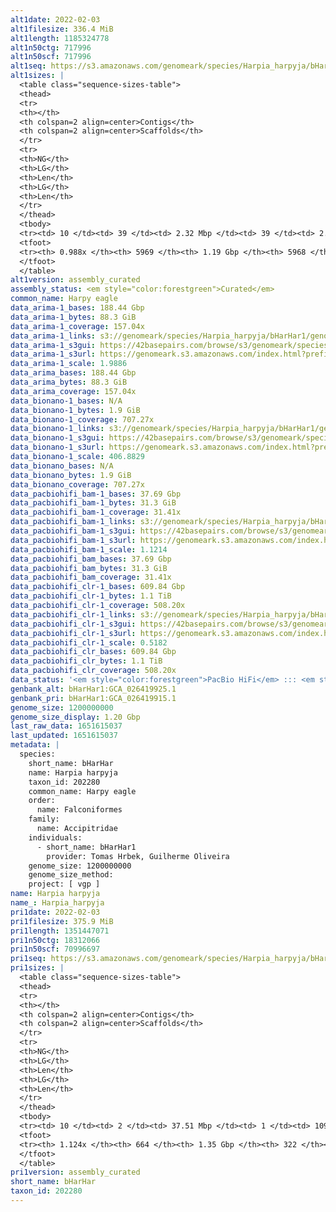 ```yaml
---
alt1date: 2022-02-03
alt1filesize: 336.4 MiB
alt1length: 1185324778
alt1n50ctg: 717996
alt1n50scf: 717996
alt1seq: https://s3.amazonaws.com/genomeark/species/Harpia_harpyja/bHarHar1/assembly_curated/bHarHar1.alt.cur.20220203.fasta.gz
alt1sizes: |
  <table class="sequence-sizes-table">
  <thead>
  <tr>
  <th></th>
  <th colspan=2 align=center>Contigs</th>
  <th colspan=2 align=center>Scaffolds</th>
  </tr>
  <tr>
  <th>NG</th>
  <th>LG</th>
  <th>Len</th>
  <th>LG</th>
  <th>Len</th>
  </tr>
  </thead>
  <tbody>
  <tr><td> 10 </td><td> 39 </td><td> 2.32 Mbp </td><td> 39 </td><td> 2.32 Mbp </td></tr>  <tr><td> 20 </td><td> 103 </td><td> 1.61 Mbp </td><td> 103 </td><td> 1.61 Mbp </td></tr>  <tr><td> 30 </td><td> 188 </td><td> 1.24 Mbp </td><td> 188 </td><td> 1.24 Mbp </td></tr>  <tr><td> 40 </td><td> 298 </td><td> 0.96 Mbp </td><td> 298 </td><td> 0.96 Mbp </td></tr>  <tr style="background-color:#cccccc;"><td> 50 </td><td> 442 </td><td> 0.72 Mbp </td><td> 442 </td><td> 0.72 Mbp </td></tr>  <tr><td> 60 </td><td> 641 </td><td> 0.50 Mbp </td><td> 641 </td><td> 0.50 Mbp </td></tr>  <tr><td> 70 </td><td> 935 </td><td> 318.14 Kbp </td><td> 935 </td><td> 318.14 Kbp </td></tr>  <tr><td> 80 </td><td> 1462 </td><td> 157.68 Kbp </td><td> 1462 </td><td> 157.68 Kbp </td></tr>  <tr><td> 90 </td><td> 2826 </td><td> 53.94 Kbp </td><td> 2825 </td><td> 53.99 Kbp </td></tr>  <tr><td> 100 </td><td> 0 </td><td>  </td><td> 0 </td><td>  </td></tr>  </tbody>
  <tfoot>
  <tr><th> 0.988x </th><th> 5969 </th><th> 1.19 Gbp </th><th> 5968 </th><th> 1.19 Gbp </th></tr>
  </tfoot>
  </table>
alt1version: assembly_curated
assembly_status: <em style="color:forestgreen">Curated</em>
common_name: Harpy eagle
data_arima-1_bases: 188.44 Gbp
data_arima-1_bytes: 88.3 GiB
data_arima-1_coverage: 157.04x
data_arima-1_links: s3://genomeark/species/Harpia_harpyja/bHarHar1/genomic_data/arima/<br>
data_arima-1_s3gui: https://42basepairs.com/browse/s3/genomeark/species/Harpia_harpyja/bHarHar1/genomic_data/arima/
data_arima-1_s3url: https://genomeark.s3.amazonaws.com/index.html?prefix=species/Harpia_harpyja/bHarHar1/genomic_data/arima/
data_arima-1_scale: 1.9886
data_arima_bases: 188.44 Gbp
data_arima_bytes: 88.3 GiB
data_arima_coverage: 157.04x
data_bionano-1_bases: N/A
data_bionano-1_bytes: 1.9 GiB
data_bionano-1_coverage: 707.27x
data_bionano-1_links: s3://genomeark/species/Harpia_harpyja/bHarHar1/genomic_data/bionano/<br>
data_bionano-1_s3gui: https://42basepairs.com/browse/s3/genomeark/species/Harpia_harpyja/bHarHar1/genomic_data/bionano/
data_bionano-1_s3url: https://genomeark.s3.amazonaws.com/index.html?prefix=species/Harpia_harpyja/bHarHar1/genomic_data/bionano/
data_bionano-1_scale: 406.8829
data_bionano_bases: N/A
data_bionano_bytes: 1.9 GiB
data_bionano_coverage: 707.27x
data_pacbiohifi_bam-1_bases: 37.69 Gbp
data_pacbiohifi_bam-1_bytes: 31.3 GiB
data_pacbiohifi_bam-1_coverage: 31.41x
data_pacbiohifi_bam-1_links: s3://genomeark/species/Harpia_harpyja/bHarHar1/genomic_data/pacbio_hifi/<br>
data_pacbiohifi_bam-1_s3gui: https://42basepairs.com/browse/s3/genomeark/species/Harpia_harpyja/bHarHar1/genomic_data/pacbio_hifi/
data_pacbiohifi_bam-1_s3url: https://genomeark.s3.amazonaws.com/index.html?prefix=species/Harpia_harpyja/bHarHar1/genomic_data/pacbio_hifi/
data_pacbiohifi_bam-1_scale: 1.1214
data_pacbiohifi_bam_bases: 37.69 Gbp
data_pacbiohifi_bam_bytes: 31.3 GiB
data_pacbiohifi_bam_coverage: 31.41x
data_pacbiohifi_clr-1_bases: 609.84 Gbp
data_pacbiohifi_clr-1_bytes: 1.1 TiB
data_pacbiohifi_clr-1_coverage: 508.20x
data_pacbiohifi_clr-1_links: s3://genomeark/species/Harpia_harpyja/bHarHar1/genomic_data/pacbio_hifi/<br>
data_pacbiohifi_clr-1_s3gui: https://42basepairs.com/browse/s3/genomeark/species/Harpia_harpyja/bHarHar1/genomic_data/pacbio_hifi/
data_pacbiohifi_clr-1_s3url: https://genomeark.s3.amazonaws.com/index.html?prefix=species/Harpia_harpyja/bHarHar1/genomic_data/pacbio_hifi/
data_pacbiohifi_clr-1_scale: 0.5182
data_pacbiohifi_clr_bases: 609.84 Gbp
data_pacbiohifi_clr_bytes: 1.1 TiB
data_pacbiohifi_clr_coverage: 508.20x
data_status: '<em style="color:forestgreen">PacBio HiFi</em> ::: <em style="color:forestgreen">Arima</em>'
genbank_alt: bHarHar1:GCA_026419925.1
genbank_pri: bHarHar1:GCA_026419915.1
genome_size: 1200000000
genome_size_display: 1.20 Gbp
last_raw_data: 1651615037
last_updated: 1651615037
metadata: |
  species:
    short_name: bHarHar
    name: Harpia harpyja
    taxon_id: 202280
    common_name: Harpy eagle
    order:
      name: Falconiformes
    family:
      name: Accipitridae
    individuals:
      - short_name: bHarHar1
        provider: Tomas Hrbek, Guilherme Oliveira
    genome_size: 1200000000
    genome_size_method:
    project: [ vgp ]
name: Harpia harpyja
name_: Harpia_harpyja
pri1date: 2022-02-03
pri1filesize: 375.9 MiB
pri1length: 1351447071
pri1n50ctg: 18312066
pri1n50scf: 70996697
pri1seq: https://s3.amazonaws.com/genomeark/species/Harpia_harpyja/bHarHar1/assembly_curated/bHarHar1.pri.cur.20220203.fasta.gz
pri1sizes: |
  <table class="sequence-sizes-table">
  <thead>
  <tr>
  <th></th>
  <th colspan=2 align=center>Contigs</th>
  <th colspan=2 align=center>Scaffolds</th>
  </tr>
  <tr>
  <th>NG</th>
  <th>LG</th>
  <th>Len</th>
  <th>LG</th>
  <th>Len</th>
  </tr>
  </thead>
  <tbody>
  <tr><td> 10 </td><td> 2 </td><td> 37.51 Mbp </td><td> 1 </td><td> 109.61 Mbp </td></tr>  <tr><td> 20 </td><td> 5 </td><td> 31.85 Mbp </td><td> 2 </td><td> 90.87 Mbp </td></tr>  <tr><td> 30 </td><td> 9 </td><td> 27.19 Mbp </td><td> 3 </td><td> 86.87 Mbp </td></tr>  <tr><td> 40 </td><td> 14 </td><td> 22.46 Mbp </td><td> 4 </td><td> 83.80 Mbp </td></tr>  <tr style="background-color:#cccccc;"><td> 50 </td><td> 20 </td><td style="background-color:#88ff88;"> 18.31 Mbp </td><td> 6 </td><td style="background-color:#88ff88;"> 71.00 Mbp </td></tr>  <tr><td> 60 </td><td> 27 </td><td> 16.32 Mbp </td><td> 8 </td><td> 53.30 Mbp </td></tr>  <tr><td> 70 </td><td> 36 </td><td> 13.42 Mbp </td><td> 10 </td><td> 47.19 Mbp </td></tr>  <tr><td> 80 </td><td> 45 </td><td> 11.63 Mbp </td><td> 13 </td><td> 45.16 Mbp </td></tr>  <tr><td> 90 </td><td> 60 </td><td> 6.13 Mbp </td><td> 16 </td><td> 34.17 Mbp </td></tr>  <tr><td> 100 </td><td> 91 </td><td> 1.85 Mbp </td><td> 20 </td><td> 24.56 Mbp </td></tr>  </tbody>
  <tfoot>
  <tr><th> 1.124x </th><th> 664 </th><th> 1.35 Gbp </th><th> 322 </th><th> 1.35 Gbp </th></tr>
  </tfoot>
  </table>
pri1version: assembly_curated
short_name: bHarHar
taxon_id: 202280
---
```

